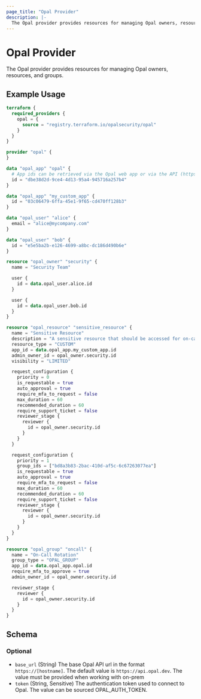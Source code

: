 ```yaml
---
page_title: "Opal Provider"
description: |-
  The Opal provider provides resources for managing Opal owners, resources, and groups.
---
```


# Opal Provider

The Opal provider provides resources for managing Opal owners, resources, and groups.

## Example Usage

```terraform
terraform {
  required_providers {
    opal = {
      source = "registry.terraform.io/opalsecurity/opal"
    }
  }
}

provider "opal" {
}

data "opal_app" "opal" {
  # App ids can be retrieved via the Opal web app or via the API (https://docs.opal.dev/reference/getapps)
  id = "dbe38d2d-9ce4-4d13-95a4-945716a257b4"
}

data "opal_app" "my_custom_app" {
  id = "03c06479-6ffa-45e1-9f65-cd470ff128b3"
}

data "opal_user" "alice" {
  email = "alice@mycompany.com"
}

data "opal_user" "bob" {
  id = "e5e5ba2b-e126-4699-a8bc-dc186d490b6e"
}

resource "opal_owner" "security" {
  name = "Security Team"

  user {
    id = data.opal_user.alice.id
  }

  user {
    id = data.opal_user.bob.id
  }
}

resource "opal_resource" "sensitive_resource" {
  name = "Sensitive Resource"
  description = "A sensitive resource that should be accessed for on-call only."
  resource_type = "CUSTOM"
  app_id = data.opal_app.my_custom_app.id
  admin_owner_id = opal_owner.security.id
  visibility = "LIMITED"

  request_configuration {
    priority = 0
    is_requestable = true
    auto_approval = true
    require_mfa_to_request = false
    max_duration = 60
    recommended_duration = 60
    require_support_ticket = false
    reviewer_stage {
      reviewer {
        id = opal_owner.security.id
      }
    }
  }

  request_configuration {
    priority = 1
    group_ids = ["bd8a3b83-2bac-410d-af5c-6c67263077ea"]
    is_requestable = true
    auto_approval = true
    require_mfa_to_request = false
    max_duration = 60
    recommended_duration = 60
    require_support_ticket = false
    reviewer_stage {
      reviewer {
        id = opal_owner.security.id
      }
    }
  }
}

resource "opal_group" "oncall" {
  name = "On-Call Rotation"
  group_type = "OPAL_GROUP"
  app_id = data.opal_app.opal.id
  require_mfa_to_approve = true
  admin_owner_id = opal_owner.security.id

  reviewer_stage {
    reviewer {
      id = opal_owner.security.id
    }
  }
}
```

<!-- schema generated by tfplugindocs -->
## Schema

### Optional

- `base_url` (String) The base Opal API url in the format `https://[hostname]`. The default value is `https://api.opal.dev`. The value must be provided when working with on-prem
- `token` (String, Sensitive) The authentication token used to connect to Opal. The value can be sourced OPAL_AUTH_TOKEN.
